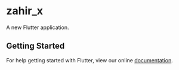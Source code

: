 # zahir_x

A new Flutter application.

## Getting Started

For help getting started with Flutter, view our online
[documentation](https://flutter.io/).

